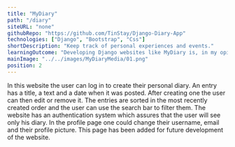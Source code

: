 ```yaml
---
title: "MyDiary"
path: "/diary"
siteURL: "none"
githubRepo: "https://github.com/TinStay/Django-Diary-App"
technologies: ["Django", "Bootstrap", "Css"]
shortDescription: "Keep track of personal experiences and events."
learningOutcome: "Developing Django websites like MyDiary is, in my opinion essential for learning how to manage the server-side a CRUD application. Creating data models and templates which are used to render the pages, as well as migrating and managing the database was very unclear for me at first, however, with time it all came together and I got hooked on building websites."
mainImage: "../../images/MyDiaryMedia/01.png"
position: 2
---
```

In this website the user can log in to create their personal diary. An entry has a title, a text and a date when it was posted. After creating one the user can then edit or remove it. The entries are sorted in the most recently created order and the user can use the search bar to filter them. The website has an authentication system which assures that the user will see only his diary. In the profile page one could change their username, email and their profile picture. This page has been added for future development of the website.